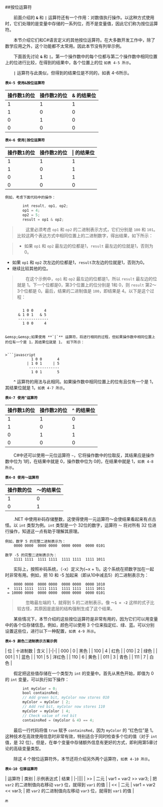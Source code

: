 ##按位运算符

&emsp;&emsp;前面介绍的 **`&`** 和 **`|`** 运算符还有一个作用：对数值执行操作。以这种方式使用时，它们处理的是变量中存储的一系列位，而不是变量值，因此它们称为按位运算符。

&emsp;&emsp;本节介绍它们和C#语言定义的其他按位运算符。在大多数开发工作中，除了数学应用之外，这个功能都不太常用。因此本节没有列举示例。

&emsp;&emsp;下面首先讨论 **`&`** 和 **`|`**。第一个操作数中的每个位都与第二个操作数中相同位置上的位进行比较，在得到的结果中，各个位置上的位 `如表 4-5 所示`。

&emsp;&emsp;**`|`** 运算符与此类似，但得到的结果位是不同的，如表 4-6所示。

**`表4-5 使用&按位运算符`**

| 操作数1的位 | 操作数2的位 | & 的结果位 |
|-|-|-|
| 1 | 1 | 1 |
| 1 | 0 | 0 |
| 0 | 1 | 0 |
| 0 | 0 | 0 |

**`表4-6 使用|按位运算符`**

| 操作数1的位 | 操作数2的位 | \| 的结果位 |
|-|-|-|
| 1 | 1 | 1 |
| 1 | 0 | 1 |
| 0 | 1 | 1 |
| 0 | 0 | 0 |

    例如，考虑下面代码中的操作：

```javascript
        int result, op1, op2;
        op1 = 4;
        op2 = 5;
        result = op1 & op2;
```

>&emsp;&emsp;这里必须考虑 `op1` 和 `op2` 的二进制表示方式，它们分别是 `100` 和 `101`。比较这两个表达方式中相同位置上的二进制数字，得出结果，如下所示：

>* 如果 `op1` 和 `op2` 最左边的位都是1，`result` 最左边的位就是1，否则为0。
* 如果 `op1` 和 `op2` 次左边的位都是1，`result`次左边的位就是1，否则为0。
* 继续比较其他的位。

>&emsp;&emsp;在这个示例中，`op1` 和 `op2` 最左边的位都是1，所以 `result` 最左边的位就是 1。下一个位都是0，第3个位置上的位分别是 1和 0，则 `result` 第2～3个位都是 0。最后，结果的二进制值是 `100`，即结果是 4。以下是这个过程：

>```javascript
            1 0 0     4
          & 1 0 1   & 5
          --------------
            1 0 0     4
```

&emsp;&emsp;如果使用 **`|`** 运算符，将进行相同的过程，但如果操作数中相同位置上的位有一个是 1，其结果位就是 1， 如下所示：


>```javascript
            1 0 0       4
          | 1 0 1     | 5
           --------------
            1 0 1       5
```

&emsp;&emsp;**`^`** 运算符的用法与此相同。如果操作数中相同位置上的位有且仅有一个是 1，其结果位就是 1，`如表 4-7 所示`。

**`表4-7 使用^运算符`**

| 操作数1的位 | 操作数2的位 | ^ 的结果位 |
|-|-|-|
| 1 | 1 | 0 |
| 1 | 0 | 1 |
| 0 | 1 | 1 |
| 0 | 0 | 0 |


&emsp;&emsp;C#中还可以使用一元位运算符 `~`，它将操作数中的位取反，其结果应是操作数中位为 1的，在结果中就是 0，操作数中位为 0的，在结果中就是 1，`如表 4-8 所示`。


**`表4-8 使用～运算符`**

| 操作数的位 | ～的结果位 |
|-|-|
| 1 | 0 |
| 0 | 1 |


&emsp;&emsp;.NET 中使用补码存储整数，这使得使用一元运算符～会使结果看起来有点古怪。以 `int` 类型为例。`int` 类型是一个 32位的数字，运算符 `～` 将对所有 32 位进行操作，知道这一点有助于理解其原理。

    例如，数字 5 的完整二进制表示为：
        0000 0000  0000 0000  0000 0000  0000 0101

    数字 -5 的完整二进制表示为：
        1111 1111  1111 1111  1111 1111  1111 1011

&emsp;&emsp;实际上，按照补码系统，（-x）定义为(~x + 1)。这个系统在把数字加在一起时非常有用。例如，把 10 和 -5 加起来（即从10中减去5）的二进制表示为：

        0000 0000  0000 0000  0000 0000  0000 1010
     +  1111 1111  1111 1111  1111 1111  1111 1011
     = 10000 0000  0000 0000  0000 0000  0000 0101

>&emsp;&emsp;忽略最左端的 1，就得到 5 的二进制表示。像 **`～1 = -2`** 这样的式子比较古怪，其原因是底层的结构强制生成了这个结果。 


&emsp;&emsp;某些情况下，本节介绍的这些按位运算符是非常有用的，因为它们可以用变量中的各个位存储信息。例如，颜色可以使用 3 个位来指定红、绿、蓝。可以分别设置这些位，进行以下一种配置，`如表 4-9 所示`。

**`表4-9 颜色二进制表示方案示例`**

| 位 | 十进制数 | 含义 |
|-|-|
| 000 | 0 | 黑色 |
| 100 | 4 | 红色 |
| 010 | 2 | 绿色 |
| 001 | 1 | 蓝色 |
| 101 | 5 | 洋红色 |
| 110 | 6 | 黄色 |
| 011 | 3 | 青色 |
| 111 | 7 | 白色 |



&emsp;&emsp;假定把这些值存储在一个类型为 `int` 的变量中。首先从黑色开始，即值为 0 的 `int` 变量，可以执行如下操作：

```javascript
        int myColor = 0;
        bool containsRed;
        // Add green bit, myColor now stores 010
        myColor = myColor | 2;
        // Add red bit, myColor now stores 110
        myColor = myColor | 4;
        // Check value of red bit
        containsRed = (myColor & 4) == 4;
```

&emsp;&emsp;最后一行代码将值 `true` 赋予 `containsRed`，因为 `myColor` 的 “红色位”是 1。这种技术在高效使用信息时非常有效，特别适合于同时检查多个位的值（对于 `int` 值，是 32 位）。但是，在单个变量中存储额外信息有更好的方式，即利用第5章讨论的高级变量类型。

&emsp;&emsp;除这 4 个按位运算符外，本节还将介绍另外两个运算符，`如表 4-10 所示`。

**`表4-10 位移运算符`**

| 运算符 | 类别 | 示例表达式 | 结果 |
|-||||
| >> | 二元 | var1 = var2 >> var3; | 把 `var2` 的二进制值向右移动 `var3` 位，就得到 `var1` 的值 |
| << | 二元 | var1 = var2 << var3; | 把 `var2` 的二进制值向左移动 `var3` 位，就得到 `var1` 的值 |



🔚